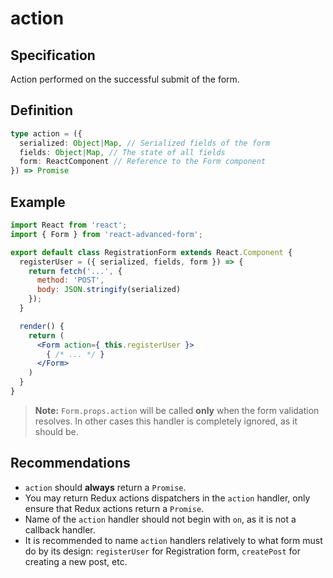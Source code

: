 # action

## Specification

Action performed on the successful submit of the form.

## Definition

```typescript
type action = ({
  serialized: Object|Map, // Serialized fields of the form
  fields: Object|Map, // The state of all fields
  form: ReactComponent // Reference to the Form component
}) => Promise
```

## Example

```jsx
import React from 'react';
import { Form } from 'react-advanced-form';

export default class RegistrationForm extends React.Component {
  registerUser = ({ serialized, fields, form }) => {
    return fetch('...', {
      method: 'POST',
      body: JSON.stringify(serialized)
    });
  }

  render() {
    return (
      <Form action={ this.registerUser }>
        { /* ... */ }
      </Form>
    )
  }
}
```

> **Note:** `Form.props.action` will be called **only** when the form validation resolves. In other cases this handler is completely ignored, as it should be.

## Recommendations

* `action` should **always** return a `Promise`.
* You may return Redux actions dispatchers in the `action` handler, only ensure that Redux actions return a `Promise`.
* Name of the `action` handler should not begin with `on`, as it is not a callback handler.
* It is recommended to name `action` handlers relatively to what form must do by its design: `registerUser` for Registration form, `createPost` for creating a new post, etc.

